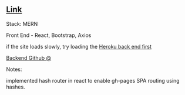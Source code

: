 ## [Link](https://adnjoo.github.io/mernfrontend/)

Stack: MERN

Front End - React, Bootstrap, Axios

if the site loads slowly, try loading the [Heroku back end first](https://pure-ocean-29656.herokuapp.com/exercises)

[Backend Github @](https://github.com/adnjoo/mernbackend)

Notes:

implemented hash router in react to enable gh-pages SPA routing using hashes.

